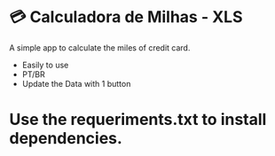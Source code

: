 # 💳 Calculadora de Milhas - XLS

A simple app to calculate the miles of credit card.

-  Easily to use
-  PT/BR
-  Update the Data with 1 button

# Use the requeriments.txt to install dependencies.

